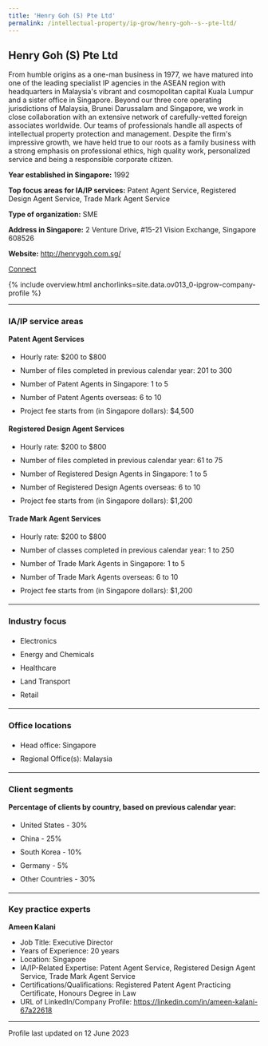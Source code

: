 ```yaml
---
title: 'Henry Goh (S) Pte Ltd'
permalink: /intellectual-property/ip-grow/henry-goh--s--pte-ltd/
---
```


## Henry Goh (S) Pte Ltd

From humble origins as a one-man business in 1977, we have matured into one of the leading specialist IP agencies in the ASEAN region with headquarters in Malaysia's vibrant and cosmopolitan capital Kuala Lumpur and a sister office in Singapore. Beyond our three core operating jurisdictions of Malaysia, Brunei Darussalam and Singapore, we work in close collaboration with an extensive network of carefully-vetted foreign associates worldwide. Our teams of professionals handle all aspects of intellectual property protection and management. Despite the firm's impressive growth, we have held true to our roots as a family business with a strong emphasis on professional ethics, high quality work, personalized service and being a responsible corporate citizen.

<b>Year established in Singapore:</b> 1992

<b>Top focus areas for IA/IP services:</b> Patent Agent Service, Registered Design Agent Service, Trade Mark Agent Service

<b>Type of organization:</b> SME

<b>Address in Singapore:</b> 2 Venture Drive, #15-21 Vision Exchange, Singapore 608526

<b>Website:</b> <a href='http://henrygoh.com.sg/'>http://henrygoh.com.sg/</a>

<a class='btn' href='https://form.gov.sg/640e83c53ab4240011d59584' target='_blank' rel='noopener'>Connect</a>

{% include overview.html anchorlinks=site.data.ov013_0-ipgrow-company-profile %}

---
<a name='ip-related-service-areas'></a>
### IA/IP service areas

**Patent Agent Services**

<ul>
<li style='line-height: 27px; margin: 0px 0px !important'>Hourly rate:  $200 to $800</li>
<li style='line-height: 27px; margin: 0px 0px !important'>Number of files completed in previous calendar year: 201 to 300</li>
<li style='line-height: 27px; margin: 0px 0px !important'>Number of Patent Agents in Singapore: 1 to 5</li>
<li style='line-height: 27px; margin: 0px 0px !important'>Number of Patent Agents overseas: 6 to 10</li>
<li style='line-height: 27px; margin: 0px 0px !important'>Project fee starts from (in Singapore dollars):  $4,500</li>
</ul>

**Registered Design Agent Services**

<ul>
<li style='line-height: 27px; margin: 0px 0px !important'>Hourly rate: $200 to $800</li>
<li style='line-height: 27px; margin: 0px 0px !important'>Number of files completed in previous calendar year: 61 to 75</li>
<li style='line-height: 27px; margin: 0px 0px !important'>Number of Registered Design Agents in Singapore: 1 to 5</li>
<li style='line-height: 27px; margin: 0px 0px !important'>Number of Registered Design Agents overseas: 6 to 10</li>
<li style='line-height: 27px; margin: 0px 0px !important'>Project fee starts from (in Singapore dollars): $1,200</li>
</ul>

**Trade Mark Agent Services**

<ul>
<li style='line-height: 27px; margin: 0px 0px !important'>Hourly rate:  $200 to $800</li>
<li style='line-height: 27px; margin: 0px 0px !important'>Number of classes completed in previous calendar year: 1 to 250</li>
<li style='line-height: 27px; margin: 0px 0px !important'>Number of Trade Mark Agents in Singapore: 1 to 5</li>
<li style='line-height: 27px; margin: 0px 0px !important'>Number of Trade Mark Agents overseas: 6 to 10</li>
<li style='line-height: 27px; margin: 0px 0px !important'>Project fee starts from (in Singapore dollars):  $1,200</li>
</ul>

---
<a name='industry-focus'></a>
### Industry focus

<ul><li style='line-height: 27px; margin: 0px 0px !important'> Electronics</li><li style='line-height: 27px; margin: 0px 0px !important'>Energy and Chemicals</li><li style='line-height: 27px; margin: 0px 0px !important'>Healthcare</li><li style='line-height: 27px; margin: 0px 0px !important'>Land Transport</li><li style='line-height: 27px; margin: 0px 0px !important'>Retail</li></ul>

---
<a name='office-locations'></a>
### Office locations

<ul><li style='line-height: 27px; margin: 0px 0px !important'> Head office: Singapore</li><li style='line-height: 27px; margin: 0px 0px !important'>Regional Office(s): Malaysia</li></ul>

---
<a name='client-segments'></a>
### Client segments

**Percentage of clients by country, based on previous calendar year:**

<ul><li style='line-height: 27px; margin: 0px 0px !important'> United States - 30%</li><li style='line-height: 27px; margin: 0px 0px !important'>China - 25%</li><li style='line-height: 27px; margin: 0px 0px !important'>South Korea - 10%</li><li style='line-height: 27px; margin: 0px 0px !important'>Germany - 5%</li><li style='line-height: 27px; margin: 0px 0px !important'>Other Countries - 30%</li></ul>

---
<a name='key-practice-experts'></a>
### Key practice experts

**Ameen Kalani**

- Job Title: Executive Director
- Years of Experience: 20 years
- Location: Singapore
- IA/IP-Related Expertise: Patent Agent Service, Registered Design Agent Service, Trade Mark Agent Service
- Certifications/Qualifications: Registered Patent Agent Practicing Certificate, Honours Degree in Law 
- URL of LinkedIn/Company Profile: <a href="https://linkedin.com/in/ameen-kalani-67a22618" target="_blank" rel="noopener">https://linkedin.com/in/ameen-kalani-67a22618</a>

---
Profile last updated on 12 June 2023
